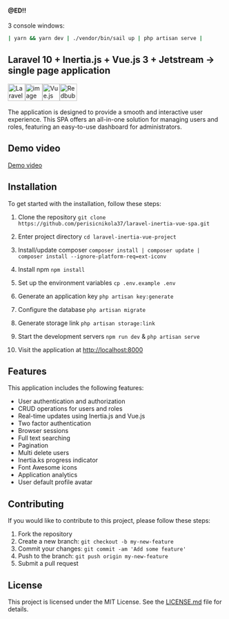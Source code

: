 #### @ED!!
3 console windows:
```bash
| yarn && yarn dev | ./vendor/bin/sail up | php artisan serve |
```

## Laravel 10 + Inertia.js + Vue.js 3 + Jetstream -> single page application

<div style="display: flex;">
  <img src="https://upload.wikimedia.org/wikipedia/commons/thumb/9/9a/Laravel.svg/985px-Laravel.svg.png" alt="Laravel Logo" style="width: 40px;">
  <img src="https://user-images.githubusercontent.com/79047182/222930653-4c8079bc-30f0-43e1-9c63-b50a9ad68320.png" alt="image" style="width: 40px;">
  <img src="https://upload.wikimedia.org/wikipedia/commons/thumb/9/95/Vue.js_Logo_2.svg/1184px-Vue.js_Logo_2.svg.png" alt="Vue.js Logo" style="width: 40px;">
 <img src="https://ih1.redbubble.net/image.2428884987.0603/st,small,507x507-pad,600x600,f8f8f8.jpg" alt="Redbubble Image" style="width: 40px;">
</div>
<br>
The application is designed to provide a smooth and interactive user experience. This SPA offers an all-in-one solution for managing users and roles, featuring an easy-to-use dashboard for administrators.

## Demo video

[Demo video](https://github.com/perisicnikola37/laravel-inertia-vue-spa/assets/79047182/38ffbb70-0543-495b-8211-ed5e17257ff2)

## Installation

To get started with the installation, follow these steps:

1. Clone the repository
   `git clone https://github.com/perisicnikola37/laravel-inertia-vue-spa.git`

2. Enter project directory
   `cd laravel-inertia-vue-project`

3. Install/update composer
   `composer install | composer update | composer install --ignore-platform-req=ext-iconv`

4. Install npm
   `npm install`

5. Set up the environment variables
   `cp .env.example .env`

6. Generate an application key
   `php artisan key:generate`

7. Configure the database
   `php artisan migrate`

8. Generate storage link
   `php artisan storage:link`

9. Start the development servers
   `npm run dev` & `php artisan serve`

10. Visit the application at [http://localhost:8000](http://localhost:8000)

## Features

This application includes the following features:

-   User authentication and authorization
-   CRUD operations for users and roles
-   Real-time updates using Inertia.js and Vue.js
-   Two factor authentication
-   Browser sessions
-   Full text searching
-   Pagination
-   Multi delete users
-   Inertia.ks progress indicator
-   Font Awesome icons
-   Application analytics
-   User default profile avatar

## Contributing

If you would like to contribute to this project, please follow these steps:

1. Fork the repository
2. Create a new branch: `git checkout -b my-new-feature`
3. Commit your changes: `git commit -am 'Add some feature'`
4. Push to the branch: `git push origin my-new-feature`
5. Submit a pull request

## License

This project is licensed under the MIT License. See the [LICENSE.md](LICENSE.md) file for details.
